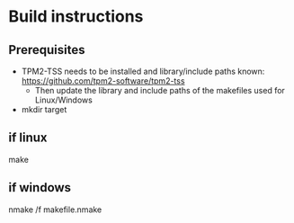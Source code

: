 # Build instructions

## Prerequisites

- TPM2-TSS needs to be installed and library/include paths known:
    https://github.com/tpm2-software/tpm2-tss
  - Then update the library and include paths of the makefiles used for Linux/Windows  
- mkdir target

## if linux
make

## if windows
nmake /f makefile.nmake